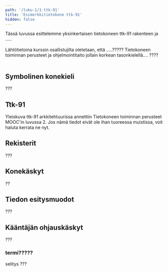 ```yaml
---
path: '/luku-1/1-ttk-91'
title: 'Esimerkkitietokone ttk-91'
hidden: false
---
```


<div>
<lead>
Tässä luvussa esittelemme yksinkertaisen tietokoneen ttk-91 rakenteen ja .....
<br><br>
Lähtötietoina kurssin osallistujilta oletetaan, että .....?????   Tietokoneen toiminnan perusteet ja ohjelmointitaito jollain korkean tasonkielellä.... ????
<br><br>
</lead>
</div>

## Symbolinen konekieli
???

## Ttk-91
Yleiskuva ttk-91 arkkitehtuurissa annettiin Tietokoneen toiminnan perusteet MOOC'in luvussa 2. Jos nämä tiedot eivät ole ihan tuoreessa muistissa, voit haluta kerrata ne nyt. 

## Rekisterit
???

## Konekäskyt
??

## Tiedon esitysmuodot
???

## Kääntäjän ohjauskäskyt
???

<!-- key-terminology -->
<text-box variant="example" name="Tärkeitä termejä">

### termi?????
selitys ???

</text-box>

<!-- quiz 5.1.1 Pitääkö  -->

<div><quiznator id="5caf0493fd9fd71425c6d6c6"></quiznator></div>

